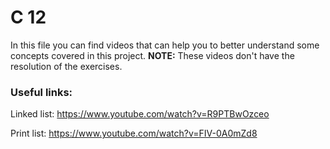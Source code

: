 # C 12

In this file you can find videos that can help you to better understand some concepts covered in this project. **NOTE:** These videos don't have the resolution of the exercises.

### Useful links:

Linked list: https://www.youtube.com/watch?v=R9PTBwOzceo

Print list: https://www.youtube.com/watch?v=FIV-0A0mZd8